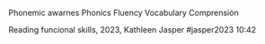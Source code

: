 Phonemic awarnes
Phonics
Fluency
Vocabulary
Comprensión



Reading funcional skills, 2023, Kathleen Jasper #jasper2023 10:42
